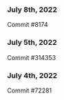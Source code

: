 ### July 8th, 2022

Commit #8174

### July 5th, 2022

Commit #314353


### July 4th, 2022

Commit #72281
